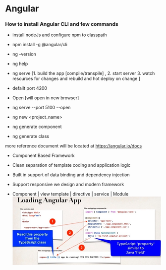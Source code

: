 # Angular
### How to install Angular CLI and few commands
- install nodeJs and configure npm to classpath
- npm install -g @angular/cli
- ng -version
- ng help
- ng serve [1. build the app [compile/transpile] , 2. start server 3. watch resources for changes and rebuild and hot deploy on change ]
- defailt port 4200
- Open [will open in new browser]
- ng serve --port 5100 --open 

- ng new <project_name>
- ng generate component <name-of-component>
- ng generate class <className> 


more reference document will be located at https://angular.io/docs

- Component Based Framework
- Clean separation of template coding and application logic
- Built in support of data binding and dependency injection
- Support responsive we design and modern framework 

- Component | view template | directive | service  | Module
![How does component works](https://github.com/zuned/angular/blob/master/HowDoesAppRootWorks.jpg)
